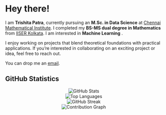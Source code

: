 # Hey there!

I am **Trishita Patra**, currently pursuing an **M.Sc. in Data Science** at [Chennai Mathematical Institute](https://www.cmi.ac.in/). I completed my **BS-MS dual degree in Mathematics** from [IISER Kolkata](https://www.iiserkol.ac.in/web/en/#gsc.tab=0). I am interested in **Machine Learning** .

I enjoy working on projects that blend theoretical foundations with practical applications. If you’re interested in collaborating on an exciting project or idea, feel free to reach out.

You can drop me an [email](mailto:trishita.cmi@gmail.com).

## GitHub Statistics

<p align="center">
  <img src="https://github-readme-stats.vercel.app/api?username=Lemon-lbo&show_icons=true&theme=gruvbox" alt="GitHub Stats" />
  <br />
  <img src="https://github-readme-stats.vercel.app/api/top-langs/?username=Lemon-lbo&layout=compact&theme=gruvbox" alt="Top Languages" />
  <br />
  <img src="https://github-readme-streak-stats.herokuapp.com/?user=Lemon-lbo&theme=gruvbox" alt="GitHub Streak" />
  <br />
  <img src="https://github-readme-activity-graph.vercel.app/graph?username=Lemon-lbo&theme=gruvbox" alt="Contribution Graph" />
</p>

